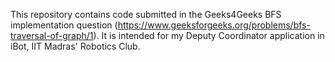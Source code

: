 This repository contains code submitted in the Geeks4Geeks BFS implementation question (https://www.geeksforgeeks.org/problems/bfs-traversal-of-graph/1).
It is intended for my Deputy Coordinator application in iBot, IIT Madras' Robotics Club.
